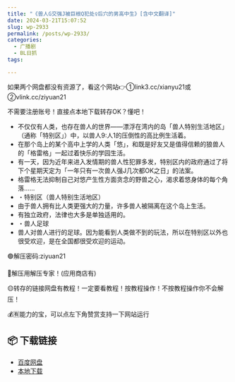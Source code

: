 ```yaml
---
title: "《兽人G交强J被巨根Q犯处♀后穴的男高中生》[含中文翻译]"
date: 2024-03-21T15:07:52
slug: wp-2933
permalink: /posts/wp-2933/
categories:
  - 广播剧
  - BL日抓
tags:

---
```


如果两个网盘都没有资源了，看这个网站👉①link3.cc/xianyu21或②vlink.cc/ziyuan21

不需要注册账号！直接点本地下载转存OK？懂吧！

*   不仅仅有人类，也存在兽人的世界——漂浮在湾内的岛「兽人特别生活地区」（通称「特别区」）中，以兽人9:人1的压倒性的高比例生活着。
*   在那个岛上的某个高中上学的人类「悠」，和既是好友又是值得信赖的狼兽人的「格雷格」一起过着快乐的学园生活。
*   有一天，因为近年来进入发情期的兽人性犯罪多发，特别区内的政府通过了将下个星期天定为「一年只有一次兽人强J几次都OK之日」的法案。
*   格雷格无法抑制自己对悠产生性方面贪念的野兽之心，渴求着悠身体的每个角落……
*   ・特别区（兽人特别生活地区）
*   由于兽人拥有比人类更强大的力量，许多兽人被隔离在这个岛上生活。
*   有独立政府，法律也大多是单独适用的。
*   ・兽人足球
*   兽人对兽人进行的足球。因为能看到人类做不到的玩法，所以在特别区以外也很受欢迎，是在全国都很受欢迎的运动。

🟢解压密码:ziyuan21

🔵解压用解压专家！(应用商店有)

🟡转存的链接网盘有教程！一定要看教程！按教程操作！不按教程操作你不会解压！

💰🈶能力的宝，可以点左下角赞赏支持一下网站运行

## 📦 下载链接
- [百度网盘](https://blziyuan21.com/pay-download/2933?key=7d6deab1d8&down_id=0)
- [本地下载](https://blziyuan21.com/pay-download/2933?key=7d6deab1d8&down_id=1)

